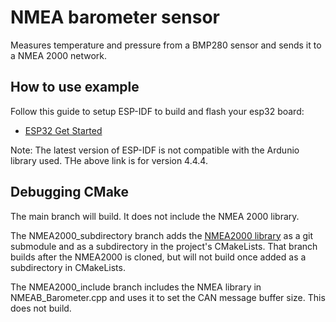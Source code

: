 # NMEA barometer sensor

Measures temperature and pressure from a BMP280 sensor and sends it to a NMEA 2000 network.

## How to use example

Follow this guide to setup ESP-IDF to build and flash your esp32 board:

- [ESP32 Get Started](https://docs.espressif.com/projects/esp-idf/en/v4.4.4/esp32/get-started/index.html#get-started-get-esp-idf)
  
Note: The latest version of ESP-IDF is not compatible with the Ardunio library used. THe above link is for version 4.4.4. 

## Debugging CMake

The main branch will build. It does not include the NMEA 2000 library. 

The NMEA2000_subdirectory branch adds the [NMEA2000 library](https://github.com/ttlappalainen/NMEA2000) as a git submodule and as a subdirectory in the project's CMakeLists.
That branch builds after the NMEA2000 is cloned, but will not build once added as a subdirectory in CMakeLists.

The NMEA2000_include branch includes the NMEA library in NMEAB_Barometer.cpp and uses it to set the CAN message buffer size. 
This does not build.


